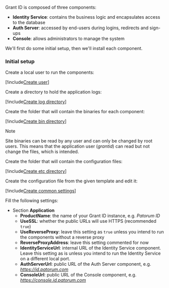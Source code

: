 ﻿Grant ID is composed of three components:

* **Identity Service**: contains the business logic and encapsulates access to the database
* **Auth Server**: accessed by end-users during logins, redirects and sign-ups
* **Console**: allows administrators to manage the system

We'll first do some initial setup, then we'll install each component.

### Initial setup

Create a local user to run the components:

[!include[Create user](../../../../../../includes/grant-id/linux/create-user.md)]

Create a directory to hold the application logs:

[!include[Create log directory](../../../../../../includes/grant-id/linux/create-log-dir.md)]

Create the folder that will contain the binaries for each component:

[!include[Create bin directory](../../../../../../includes/grant-id/linux/create-bin-dir.md)]

> [!NOTE]
> Site binaries can be read by any user and can only be changed by root users. This means that the application user (*grantid*) can read but not change the files, which is intended.

Create the folder that will contain the configuration files:

[!include[Create etc directory](../../../../../../includes/grant-id/linux/create-etc-dir.md)]

Create the configuration file from the given template and edit it:

[!include[Create common settings](../../../../../../includes/grant-id/linux/create-settings-common.md)]

Fill the following settings:

* Section **Application**
  * **ProductName**: the name of your Grant ID instance, e.g. *Patorum ID*
  * **UseSSL**: whether the public URLs will use HTTPS (recommended `true`)
  * **UseReverseProxy**: leave this setting as `true` unless you intend to run the components without a reverse proxy
  * **ReverseProxyAddress**: leave this setting commented for now
  * **IdentityServiceUrl**: internal URL of the Identity Service component. Leave this setting as is unless you intend to run the Identity Service on a different local port.
  * **AuthServerUrl**: public URL of the Auth Server component, e.g. *https://id.patorum.com*
  * **ConsoleUrl**: public URL of the Console component, e.g. *https://console.id.patorum.com*
